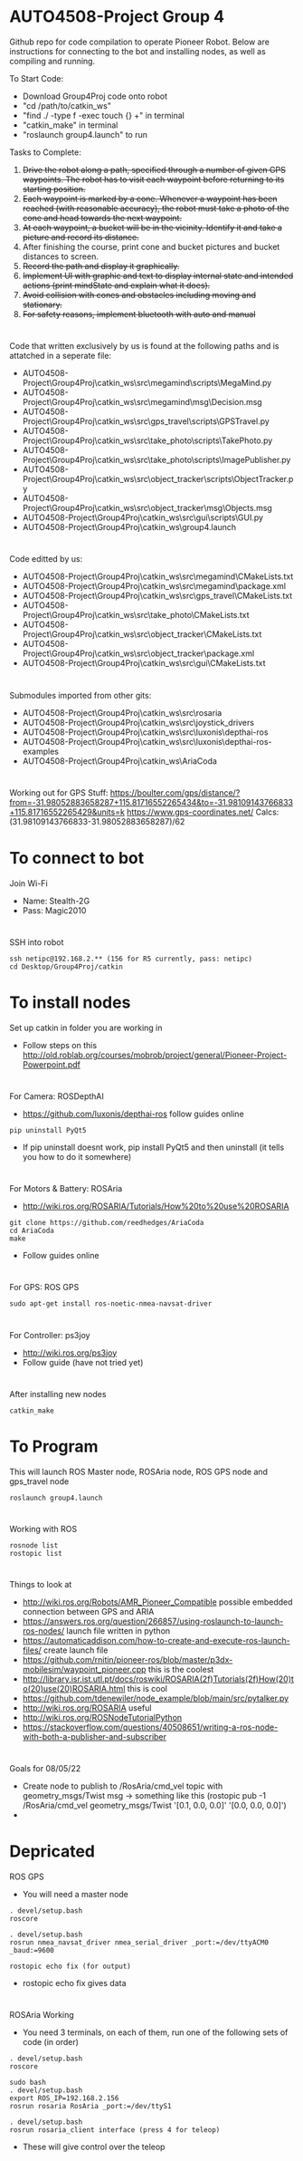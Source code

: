 # AUTO4508-Project Group 4
Github repo for code compilation to operate Pioneer Robot. Below are instructions for connecting to the bot and installing nodes, as well as compiling and running.

To Start Code:
- Download Group4Proj code onto robot
- "cd /path/to/catkin_ws" 
- "find ./ -type f -exec touch {} +" in terminal
- "catkin_make" in terminal
- "roslaunch group4.launch" to run

Tasks to Complete:
1. ~~Drive the robot along a path, specified through a number of given GPS waypoints. The robot has to visit each waypoint before returning to its starting position.~~
2. ~~Each waypoint is marked by a cone. Whenever a waypoint has been reached (with reasonable accuracy), the robot must take a photo of the cone and head towards the next waypoint.~~
3. ~~At each waypoint, a bucket will be in the vicinity. Identify it and take a picture and record its distance.~~
4. After finishing the course, print cone and bucket pictures and bucket distances to screen.
5. ~~Record the path and display it graphically.~~
6. ~~Implement UI with graphic and text to display internal state and intended actions (print mindState and explain what it does).~~
7. ~~Avoid collision with cones and obstacles including moving and stationary.~~
8. ~~For safety reasons, implement bluetooth with auto and manual~~

#
Code that written exclusively by us is found at the following paths and is attatched in a seperate file:
- AUTO4508-Project\Group4Proj\catkin_ws\src\megamind\scripts\MegaMind.py
- AUTO4508-Project\Group4Proj\catkin_ws\src\megamind\msg\Decision.msg
- AUTO4508-Project\Group4Proj\catkin_ws\src\gps_travel\scripts\GPSTravel.py
- AUTO4508-Project\Group4Proj\catkin_ws\src\take_photo\scripts\TakePhoto.py
- AUTO4508-Project\Group4Proj\catkin_ws\src\take_photo\scripts\ImagePublisher.py
- AUTO4508-Project\Group4Proj\catkin_ws\src\object_tracker\scripts\ObjectTracker.py
- AUTO4508-Project\Group4Proj\catkin_ws\src\object_tracker\msg\Objects.msg
- AUTO4508-Project\Group4Proj\catkin_ws\src\gui\scripts\GUI.py
- AUTO4508-Project\Group4Proj\catkin_ws\group4.launch

#
Code editted by us:
- AUTO4508-Project\Group4Proj\catkin_ws\src\megamind\CMakeLists.txt
- AUTO4508-Project\Group4Proj\catkin_ws\src\megamind\package.xml
- AUTO4508-Project\Group4Proj\catkin_ws\src\gps_travel\CMakeLists.txt
- AUTO4508-Project\Group4Proj\catkin_ws\src\take_photo\CMakeLists.txt
- AUTO4508-Project\Group4Proj\catkin_ws\src\object_tracker\CMakeLists.txt
- AUTO4508-Project\Group4Proj\catkin_ws\src\object_tracker\package.xml
- AUTO4508-Project\Group4Proj\catkin_ws\src\gui\CMakeLists.txt

#
Submodules imported from other gits:
- AUTO4508-Project\Group4Proj\catkin_ws\src\rosaria
- AUTO4508-Project\Group4Proj\catkin_ws\src\joystick_drivers
- AUTO4508-Project\Group4Proj\catkin_ws\src\luxonis\depthai-ros
- AUTO4508-Project\Group4Proj\catkin_ws\src\luxonis\depthai-ros-examples
- AUTO4508-Project\Group4Proj\catkin_ws\AriaCoda

#
Working out for GPS Stuff:
https://boulter.com/gps/distance/?from=-31.98052883658287+115.81716552265434&to=-31.98109143766833+115.81716552265429&units=k
https://www.gps-coordinates.net/
Calcs: (31.98109143766833-31.98052883658287)/62


# To connect to bot
Join Wi-Fi
- Name: Stealth-2G
- Pass: Magic2010
#

SSH into robot
```
ssh netipc@192.168.2.** (156 for R5 currently, pass: netipc)
cd Desktop/Group4Proj/catkin
```

# To install nodes
Set up catkin in folder you are working in
- Follow steps on this http://old.roblab.org/courses/mobrob/project/general/Pioneer-Project-Powerpoint.pdf
#

For Camera: ROSDepthAI
- https://github.com/luxonis/depthai-ros follow guides online
```
pip uninstall PyQt5
```
- If pip uninstall doesnt work, pip install PyQt5 and then uninstall (it tells you how to do it somewhere)
#

For Motors & Battery: ROSAria
- http://wiki.ros.org/ROSARIA/Tutorials/How%20to%20use%20ROSARIA
```
git clone https://github.com/reedhedges/AriaCoda
cd AriaCoda
make
```
- Follow guides online
#

For GPS: ROS GPS
```
sudo apt-get install ros-noetic-nmea-navsat-driver
```
#

For Controller: ps3joy
- http://wiki.ros.org/ps3joy
- Follow guide (have not tried yet)
#

After installing new nodes
```
catkin_make
```

# To Program
This will launch ROS Master node, ROSAria node, ROS GPS node and gps_travel node
```
roslaunch group4.launch
```
#

Working with ROS
```
rosnode list
rostopic list
```
#

Things to look at
- http://wiki.ros.org/Robots/AMR_Pioneer_Compatible possible embedded connection between GPS and ARIA
- https://answers.ros.org/question/266857/using-roslaunch-to-launch-ros-nodes/ launch file written in python
- https://automaticaddison.com/how-to-create-and-execute-ros-launch-files/ create launch file
- https://github.com/rnitin/pioneer-ros/blob/master/p3dx-mobilesim/waypoint_pioneer.cpp this is the coolest
- http://library.isr.ist.utl.pt/docs/roswiki/ROSARIA(2f)Tutorials(2f)How(20)to(20)use(20)ROSARIA.html this is cool
- https://github.com/tdenewiler/node_example/blob/main/src/pytalker.py 
- http://wiki.ros.org/ROSARIA useful
- http://wiki.ros.org/ROSNodeTutorialPython
- https://stackoverflow.com/questions/40508651/writing-a-ros-node-with-both-a-publisher-and-subscriber
#

Goals for 08/05/22
- Create node to publish to /RosAria/cmd_vel topic with geometry_msgs/Twist msg -> something like this (rostopic pub -1 /RosAria/cmd_vel geometry_msgs/Twist '[0.1, 0.0, 0.0]' '[0.0, 0.0, 0.0]')
- 
# Depricated

ROS GPS 
- You will need a master node
```
. devel/setup.bash
roscore 

. devel/setup.bash
rosrun nmea_navsat_driver nmea_serial_driver _port:=/dev/ttyACM0 _baud:=9600

rostopic echo fix (for output)
```
- rostopic echo fix gives data
#

ROSAria Working
- You need 3 terminals, on each of them, run one of the following sets of code (in order)
```
. devel/setup.bash
roscore

sudo bash
. devel/setup.bash
export ROS_IP=192.168.2.156
rosrun rosaria RosAria _port:=/dev/ttyS1

. devel/setup.bash
rosrun rosaria_client interface (press 4 for teleop)
```
- These will give control over the teleop
